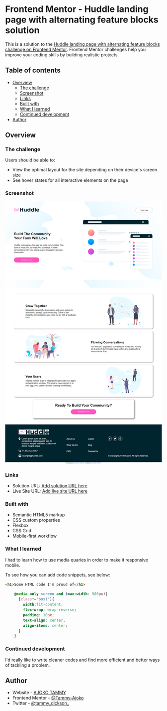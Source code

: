 # Frontend Mentor - Huddle landing page with alternating feature blocks solution

This is a solution to the [Huddle landing page with alternating feature blocks challenge on Frontend Mentor](https://www.frontendmentor.io/challenges/huddle-landing-page-with-alternating-feature-blocks-5ca5f5981e82137ec91a5100). Frontend Mentor challenges help you improve your coding skills by building realistic projects. 

## Table of contents

- [Overview](#overview)
  - [The challenge](#the-challenge)
  - [Screenshot](#screenshot)
  - [Links](#links)
  - [Built with](#built-with)
  - [What I learned](#what-i-learned)
  - [Continued development](#continued-development)
- [Author](#author)


## Overview

### The challenge

Users should be able to:

- View the optimal layout for the site depending on their device's screen size
- See hover states for all interactive elements on the page

### Screenshot

![](./images/screen-capture.png)

### Links

- Solution URL: [Add solution URL here](https://your-solution-url.com)
- Live Site URL: [Add live site URL here](https://https://62f415f53d172c16a0660c27--snazzy-scone-738d5e.netlify.app/)

### Built with

- Semantic HTML5 markup
- CSS custom properties
- Flexbox
- CSS Grid
- Mobile-first workflow

### What I learned
I had to learn how to use media quaries in order to make it responsive mobile.

To see how you can add code snippets, see below:

```html
<h1>Some HTML code I'm proud of</h1>
```
```css
    @media only screen and (max-width: 500px){
      [class*='box1']{
        width:fit-content;
        flex-wrap: wrap-reverse;
        padding: 10px;
        text-align: center;
        align-items: center;
      }
    }
```

### Continued development

I'd really like to write cleaner codes and find more efficient and better ways of tackling a problem.

## Author

- Website - [AJOKO TAMMY](https://www.your-site.com)
- Frontend Mentor - [@Tammy-Ajoko](https://www.frontendmentor.io/profile/Tammy-Ajoko)
- Twitter - [@tammy_dickson_](https://www.twitter.com/tammy_dickson_)
